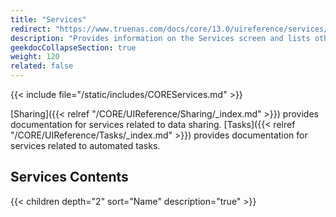 ```yaml
---
title: "Services"
redirect: "https://www.truenas.com/docs/core/13.0/uireference/services/"
description: "Provides information on the Services screen and lists other services UI reference articles."
geekdocCollapseSection: true
weight: 120
related: false
---
```



{{< include file="/static/includes/COREServices.md" >}}

[Sharing]({{< relref "/CORE/UIReference/Sharing/_index.md" >}}) provides documentation for services related to data sharing. [Tasks]({{< relref "/CORE/UIReference/Tasks/_index.md" >}}) provides documentation for services related to automated tasks.

<div class="noprint">

## Services Contents

{{< children depth="2" sort="Name" description="true" >}}

</div>
